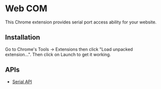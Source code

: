 # Web COM

This Chrome extension provides serial port access ability for your website.

## Installation

Go to Chrome's Tools -> Extensions then click "Load unpacked extension...". Then click on Launch to get it working.

## APIs

* [Serial API](http://developer.chrome.com/trunk/apps/app.hardware.html#serial)
